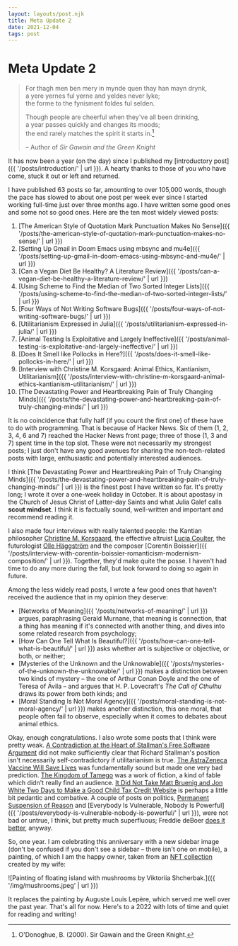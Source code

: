 ```yaml
---
layout: layouts/post.njk
title: Meta Update 2
date: 2021-12-04
tags: post
---
```


# Meta Update 2

> For thagh men ben mery in mynde quen thay han mayn drynk,  
> a yere yernes ful yerne and yeldes never lyke;  
> the forme to the fynisment foldes ful selden.
>
> Though people are cheerful when they've all been drinking,  
> a year passes quickly and changes its moods;  
> the end rarely matches the spirit it starts in.[^1]
>
> – Author of _Sir Gawain and the Green Knight_

It has now been a year (on the day) since I published my [introductory post]({{ '/posts/introduction/' | url }}). A hearty thanks to those of you who have come, stuck it out or left and returned.

I have published 63 posts so far, amounting to over 105,000 words, though the pace has slowed to about one post per week ever since I started working full-time just over three months ago. I have written some good ones and some not so good ones. Here are the ten most widely viewed posts:

1.  [The American Style of Quotation Mark Punctuation Makes No Sense]({{ '/posts/the-american-style-of-quotation-mark-punctuation-makes-no-sense/' | url }})
2.  [Setting Up Gmail in Doom Emacs using mbsync and mu4e]({{ '/posts/setting-up-gmail-in-doom-emacs-using-mbsync-and-mu4e/' | url }})
3.  [Can a Vegan Diet Be Healthy? A Literature Review]({{ '/posts/can-a-vegan-diet-be-healthy-a-literature-review/' | url }})
4.  [Using Scheme to Find the Median of Two Sorted Integer Lists]({{ '/posts/using-scheme-to-find-the-median-of-two-sorted-integer-lists/' | url }})
5.  [Four Ways of Not Writing Software Bugs]({{ '/posts/four-ways-of-not-writing-software-bugs/' | url }})
6.  [Utilitarianism Expressed in Julia]({{ '/posts/utilitarianism-expressed-in-julia/' | url }})
7.  [Animal Testing Is Exploitative and Largely Ineffective]({{ '/posts/animal-testing-is-exploitative-and-largely-ineffective/' | url }})
8.  [Does It Smell like Pollocks in Here?]({{ '/posts/does-it-smell-like-pollocks-in-here/' | url }})
9.  [Interview with Christine M. Korsgaard: Animal Ethics, Kantianism, Utilitarianism]({{ '/posts/interview-with-christine-m-korsgaard-animal-ethics-kantianism-utilitarianism/' | url }})
10. [The Devastating Power and Heartbreaking Pain of Truly Changing Minds]({{ '/posts/the-devastating-power-and-heartbreaking-pain-of-truly-changing-minds/' | url }})

It is no coincidence that fully half (if you count the first one) of these have to do with programming. That is because of Hacker News. Six of them (1, 2, 3, 4, 6 and 7) reached the Hacker News front page; three of those (1, 3 and 7) spent time in the top slot. These were not necessarily my strongest posts; I just don't have any good avenues for sharing the non-tech-related posts with large, enthusiastic and potentially interested audiences.

I think [The Devastating Power and Heartbreaking Pain of Truly Changing Minds]({{ '/posts/the-devastating-power-and-heartbreaking-pain-of-truly-changing-minds/' | url }}) is the finest post I have written so far. It's pretty long; I wrote it over a one-week holiday in October. It is about apostasy in the Church of Jesus Christ of Latter-day Saints and what Julia Galef calls **scout mindset**. I think it is factually sound, well-written and important and recommend reading it.

I also made four interviews with really talented people: the Kantian philosopher [Christine M. Korsgaard](https://www.erichgrunewald.com/posts/interview-with-christine-m-korsgaard-animal-ethics-kantianism-utilitarianism/), the effective altruist [Lucia Coulter](https://www.erichgrunewald.com/posts/interview-with-lucia-coulter-lead-exposure-effective-altruism-progress-in-malawi/), the futurologist [Olle Häggström](https://www.erichgrunewald.com/posts/interview-with-olle-haggstrom-reason-covid-19-and-academic-freedom-in-sweden/) and the composer [Corentin Boissier]({{ '/posts/interview-with-corentin-boissier-romanticism-modernism-composition/' | url }}). Together, they'd make quite the posse. I haven't had time to do any more during the fall, but look forward to doing so again in future.

Among the less widely read posts, I wrote a few good ones that haven't received the audience that in my opinion they deserve:

- [Networks of Meaning]({{ '/posts/networks-of-meaning/' | url }}) argues, paraphrasing Gerald Murnane, that meaning is connection, that a thing has meaning if it's connected with another thing, and dives into some related research from psychology;
- [How Can One Tell What Is Beautiful?]({{ '/posts/how-can-one-tell-what-is-beautiful/' | url }}) asks whether art is subjective or objective, or both, or neither;
- [Mysteries of the Unknown and the Unknowable]({{ '/posts/mysteries-of-the-unknown-the-unknowable/' | url }}) makes a distinction between two kinds of mystery – the one of Arthur Conan Doyle and the one of Teresa of Ávila – and argues that H. P. Lovecraft's _The Call of Cthulhu_ draws its power from both kinds; and
- [Moral Standing Is Not Moral Agency]({{ '/posts/moral-standing-is-not-moral-agency/' | url }}) makes another distinction, this one moral, that people often fail to observe, especially when it comes to debates about animal ethics.

Okay, enough congratulations. I also wrote some posts that I think were pretty weak. [A Contradiction at the Heart of Stallman's Free Software Argument](https://www.erichgrunewald.com/posts/a-contradiction-at-the-heart-of-stallman's-free-software-argument/) did not make sufficiently clear that Richard Stallman's position isn't necessarily self-contradictory if utilitarianism is true. [The AstraZeneca Vaccine Will Save Lives](https://www.erichgrunewald.com/posts/the-astra-zeneca-vaccine-will-save-lives/) was fundamentally sound but made one very bad prediction. [The Kingdom of Tamego](https://www.erichgrunewald.com/posts/the-kingdom-of-tamego/) was a work of fiction, a kind of fable which didn't really find an audience. [It Did Not Take Matt Bruenig and Jon White Two Days to Make a Good Child Tax Credit Website](https://www.erichgrunewald.com/posts/it-did-not-take-matt-bruenig-and-jon-white-two-days-to-make-a-good-child-tax-credit-website/) is perhaps a little bit pedantic and combative. A couple of posts on politics, [Permanent Suspension of Reason](https://www.erichgrunewald.com/posts/permanent-suspension-of-reason/) and [Everybody Is Vulnerable, Nobody Is Powerful]({{ '/posts/everybody-is-vulnerable-nobody-is-powerful/' | url }}), were not bad or untrue, I think, but pretty much superfluous; Freddie deBoer [does it better](https://freddiedeboer.substack.com/), anyway.

So, one year. I am celebrating this anniversary with a new sidebar image (don't be confused if you don't see a sidebar – there isn't one on mobile), a painting, of which I am the happy owner, taken from an [NFT collection](https://opensea.io/collection/buoyant) created by my wife:

![Painting of floating island with mushrooms by Viktoriia Shcherbak.]({{ '/img/mushrooms.jpeg' | url }})

It replaces the painting by Auguste Louis Lepère, which served me well over the past year. That's all for now. Here's to a 2022 with lots of time and quiet for reading and writing!

[^1]: O'Donoghue, B. (2000). Sir Gawain and the Green Knight.
